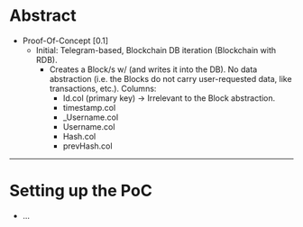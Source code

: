 # Abstract
* Proof-Of-Concept [0.1]
	* Initial: Telegram-based, Blockchain DB iteration (Blockchain with RDB).
		* Creates a Block/s w/ (and writes it into the DB). No data abstraction (i.e. the Blocks do not carry user-requested data, like transactions, etc.). Columns:
			* Id.col (primary key) -> Irrelevant to the Block abstraction.
			* timestamp.col
			* _Username.col
			* Username.col
			* Hash.col
			* prevHash.col

---
# Setting up the PoC
* ...

